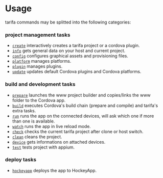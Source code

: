 # Usage

tarifa commands may be splitted into the following categories:

### project management tasks

* [`create`](./create.md) interactively creates a tarifa project or a cordova plugin.
* [`info`](./info.md) gets general data on your host and current project.
* [`config`](./config.md) configures graphical assets and provisioning files.
* [`platform`](./platform.md) manages platforms.
* [`plugin`](./plugin.md) manages plugins.
* [`update`](./update.md) updates default Cordova plugins and Cordova platforms.

### build and development tasks

* [`prepare`](./prepare.md) launches the www project builder and copies/links the www folder to the Cordova app.
* [`build`](./build.md) executes Cordova's build chain (prepare and compile) and tarifa's extra tasks.
* [`run`](./run.md) runs the app on the connected devices, will ask which one if more than
one is available.
* [`watch`](./watch.md) runs the app in live reload mode.
* [`check`](./check.md) checks the current tarifa project after clone or host switch.
* [`clean`](./clean.md) cleans the project.
* [`device`](./device.md) gets informations on attached devices.
* [`test`](./test.md) tests project with appium.

### deploy tasks

* [`hockeyapp`](./hockeyapp.md) deploys the app to HockeyApp.

